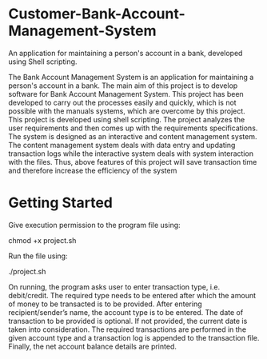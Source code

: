 # Customer-Bank-Account-Management-System
An application for maintaining a person's account  in a bank, developed using Shell scripting.

The Bank Account Management System is an application for maintaining a person's account in a bank. The main aim of this project is to develop software for Bank Account Management System. This project has been developed to carry out the processes easily and quickly, which is not possible with the manuals systems, which are overcome by this project. This project is developed using shell scripting. The project analyzes the user requirements and then comes up with the requirements specifications. The system is designed as an interactive and content management system. The content management system deals with data entry and updating transaction logs while the interactive system deals with system interaction with the files. Thus, above features of this project will save transaction time and therefore increase the efficiency of the system

# Getting Started
Give execution permission to the program file using:

chmod +x project.sh

Run the file using:

./project.sh

On running, the program asks user to enter transaction type, i.e. debit/credit. The required type needs to be entered after which the amount of money to be transacted is to be provided. After entering recipient/sender’s name, the account type is to be entered. The date of transaction to be provided is optional. If not provided, the current date is taken into consideration.
The required transactions are performed in the given account type and a transaction log is appended to the transaction file. Finally, the net account balance details are printed.
